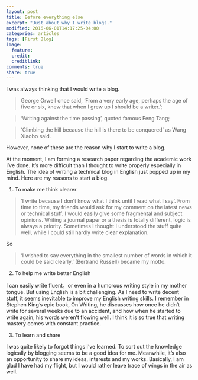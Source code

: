 ```yaml
---
layout: post
title: Before everything else
excerpt: "Just about why I write blogs."
modified: 2016-06-01T14:17:25-04:00
categories: articles
tags: [First Blog]
image:
  feature: 
  credit: 
  creditlink: 
comments: true
share: true
---
```


I was always thinking that I would write a blog.   


>  George Orwell once said, ‘From a very early age, perhaps the age of five or six, knew that when I grew up I should be a writer.’;   

>  ‘Writing against the time passing’, quoted famous Feng Tang;   

>  ‘Climbing the hill because the hill is there to be conquered’ as Wang Xiaobo said.  
  
    

However, none of these are the reason why I start to write a blog.


At the moment, I am forming a research paper regarding the academic work I’ve done. It’s more difficult than I thought to write properly especially in English. The idea of writing a technical blog in English just popped up in my mind. Here are my reasons to start a blog.

1.	To make me think clearer   

>  ‘I write because I don’t know what I think until I read what I say’.
From time to time, my friends would ask for my comment on the latest news or technical stuff. I would easily give some fragmental and subject opinions.  Writing a journal paper or a thesis is totally different, logic is always a priority. Sometimes I thought I understood the stuff quite well, while I could still hardly write clear explanation. 

So 

>  ‘I wished to say everything in the smallest number of words in which it could be said clearly.’ (Bertrand Russell) became my motto.


2.	To help me write better English   

I can easily write fluent，or even in a humorous writing style in my mother tongue. But using English is a bit challenging. 
As I need to write decent stuff, it seems inevitable to improve my English writing skills. 
I remember in Stephen King’s epic book, On Writing, he discusses how once he didn’t write for several weeks due to an accident, and how when he started to write again, his words weren’t flowing well.
I think it is so true that writing mastery comes with constant practice.


3.	To learn and share  

I was quite likely to forgot things I’ve learned. To sort out the knowledge logically by blogging seems to be a good idea for me. Meanwhile, it’s also an opportunity to share my ideas, interests and my works. Basically, I am glad I have had my flight, but I would rather leave trace of wings in the air as well. 

